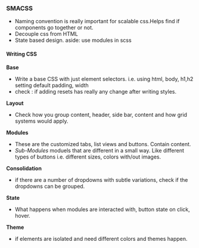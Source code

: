 ### SMACSS
- Naming convention is really important for scalable css.Helps find if components go together or not.
- Decouple css from HTML
- State based design.
aside: use modules in scss
#### Writing CSS
**Base**
- Write a base CSS with just element selectors. i.e. using html, body, h1,h2 setting default padding, width
- check : if adding resets has really any change after writing styles.

**Layout**
- Check how you group content, header, side bar, content and how grid systems would apply.

**Modules**
- These are the customized tabs, list views and buttons. Contain content.
- *Sub-Modules* moduels that are different in a small way. Like different types of buttons i.e. different sizes, colors with/out images.

**Consolidation**
- if there are a number of dropdowns with subtle variations, check if the dropdowns can be grouped.

**State**
- What happens when modules are interacted with, button state on click, hover.

**Theme**
- if elements are isolated and need different colors and themes happen.
